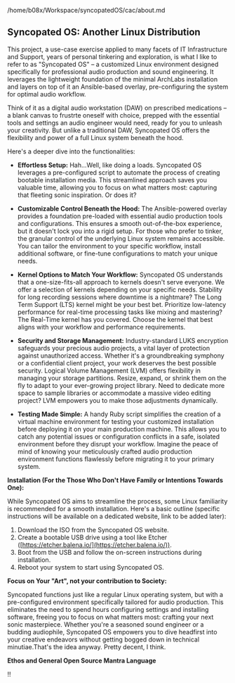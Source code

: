 /home/b08x/Workspace/syncopatedOS/cac/about.md

## Syncopated OS: Another Linux Distribution

This project, a use-case exercise applied to many facets of IT Infrastructure and Support, years of personal tinkering and exploration, is what I like to refer to as "Syncopated OS" – a customized Linux environment designed specifically for professional audio production and sound engineering. It leverages the lightweight foundation of the minimal ArchLabs installation and layers on top of it an Ansible-based overlay, pre-configuring the system for optimal audio workflow.

Think of it as a digital audio workstation (DAW) on prescribed medications – a blank canvas to frustrte oneself with choice, prepped with the essential tools and settings an audio engineer would need, ready for you to unleash your creativity. But unlike a traditional DAW, Syncopated OS offers the flexibility and power of a full Linux system beneath the hood.

Here's a deeper dive into the functionalities:

* **Effortless Setup:** Hah...Well, like doing a loads. Syncopated OS leverages a pre-configured script to automate the process of creating bootable installation media. This streamlined approach saves you valuable time, allowing you to focus on what matters most: capturing that fleeting sonic inspiration. Or does it?

* **Customizable Control Beneath the Hood:**  The Ansible-powered overlay provides a foundation pre-loaded with essential audio production tools and configurations. This ensures a smooth out-of-the-box experience, but it doesn't lock you into a rigid setup. For those who prefer to tinker, the granular control of the underlying Linux system remains accessible. You can tailor the environment to your specific workflow, install additional software, or fine-tune configurations to match your unique needs.

* **Kernel Options to Match Your Workflow:**  Syncopated OS understands that a one-size-fits-all approach to kernels doesn't serve everyone. We offer a selection of kernels depending on your specific needs. Stability for long recording sessions where downtime is a nightmare? The Long Term Support (LTS) kernel might be your best bet. Prioritize low-latency performance for real-time processing tasks like mixing and mastering? The Real-Time kernel has you covered. Choose the kernel that best aligns with your workflow and performance requirements.

* **Security and Storage Management:**  Industry-standard LUKS encryption safeguards your precious audio projects, a vital layer of protection against unauthorized access. Whether it's a groundbreaking symphony or a confidential client project, your work deserves the best possible security.  Logical Volume Management (LVM) offers flexibility in managing your storage partitions. Resize, expand, or shrink them on the fly to adapt to your ever-growing project library. Need to dedicate more space to sample libraries or accommodate a massive video editing project? LVM empowers you to make those adjustments dynamically.

* **Testing Made Simple:**  A handy Ruby script simplifies the creation of a virtual machine environment for testing your customized installation before deploying it on your main production machine. This allows you to catch any potential issues or configuration conflicts in a safe, isolated environment before they disrupt your workflow. Imagine the peace of mind of knowing your meticulously crafted audio production environment functions flawlessly before migrating it to your primary system.

**Installation (For the Those Who Don't Have Family or Intentions Towards One):**

While Syncopated OS aims to streamline the process, some Linux familiarity is recommended for a smooth installation. Here's a basic outline (specific instructions will be available on a dedicated website, link to be added later):

1. Download the ISO from the Syncopated OS website.
2. Create a bootable USB drive using a tool like Etcher ([https://etcher.balena.io/](https://etcher.balena.io/)).
3. Boot from the USB and follow the on-screen instructions during installation.
4. Reboot your system to start using Syncopated OS.

**Focus on Your "Art", not your contribution to Society:**

Syncopated functions just like a regular Linux operating system, but with a pre-configured environment specifically tailored for audio production. This eliminates the need to spend hours configuring settings and installing software, freeing you to focus on what matters most: crafting your next sonic masterpiece. Whether you're a seasoned sound engineer or a budding audiophile, Syncopated OS empowers you to dive headfirst into your creative endeavors without getting bogged down in technical minutiae.That's the idea anyway. Pretty decent, I think.

**Ethos and General Open Source Mantra Language**

!!
